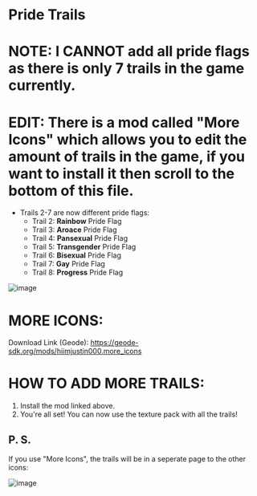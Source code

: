 # Pride Trails
# NOTE: I CANNOT add all pride flags as there is only 7 trails in the game currently.
# EDIT: There is a mod called "More Icons" which allows you to edit the amount of trails in the game, if you want to install it then scroll to the bottom of this file.
- Trails 2-7 are now different pride flags:
  - Trail 2: **Rainbow** Pride Flag
  - Trail 3: **Aroace** Pride Flag
  - Trail 4: **Pansexual** Pride Flag
  - Trail 5: **Transgender** Pride Flag
  - Trail 6: **Bisexual** Pride Flag
  - Trail 7: **Gay** Pride Flag
  - Trail 8: **Progress** Pride Flag

![image](https://github.com/CharlGD1/Pride-Trails/assets/92670599/3706c8a5-0579-4462-be9c-a1f67225a294)



# MORE ICONS:
Download Link (Geode): https://geode-sdk.org/mods/hiimjustin000.more_icons
# HOW TO ADD MORE TRAILS:
1. Install the mod linked above.
2. You're all set! You can now use the texture pack with all the trails!

## **P. S.**
If you use "More Icons", the trails will be in a seperate page to the other icons:

![image](https://github.com/user-attachments/assets/4bdcec02-d181-40c7-aee3-2b75eef82abf)


